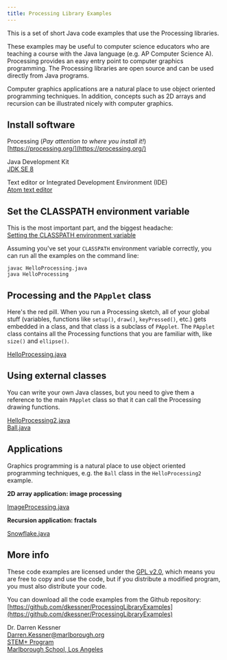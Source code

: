 ```yaml
---
title: Processing Library Examples
---
```


This is a set of short Java code examples that use the Processing libraries.

These examples may be useful to computer science educators who are teaching a
course with the Java language (e.g. AP Computer Science A).  Processing
provides an easy entry point to computer graphics programming.  The Processing
libraries are open source and can be used directly from Java programs.

Computer graphics applications are a natural place to use object oriented
programming techniques.  In addition, concepts such as 2D arrays and recursion
can be illustrated nicely with computer graphics.


## Install software

Processing (_Pay attention to where you install it!_)  
[https://processing.org/](https://processing.org/)  

Java Development Kit   
[JDK SE 8](https://www.oracle.com/technetwork/java/javaee/downloads/jdk8-downloads-2133151.html)  

Text editor or Integrated Development Environment (IDE)   
[Atom text editor](https://atom.io/)  


## Set the CLASSPATH environment variable

This is the most important part, and the biggest headache:  
[Setting the CLASSPATH environment variable](classpath)

Assuming you've set your `CLASSPATH` environment variable correctly, you can
run all the examples on the command line:
```
javac HelloProcessing.java
java HelloProcessing
```

## Processing and the `PApplet` class

Here's the red pill.  When you run a Processing sketch, all of your global
stuff (variables, functions like `setup()`, `draw()`, `keyPressed()`, etc.)
gets embedded in a class, and that class is a subclass of `PApplet`.  The
`PApplet` class contains all the Processing functions that you are familiar
with, like `size()` and `ellipse()`.

[HelloProcessing.java](HelloProcessing.java)

## Using external classes

You can write your own Java classes, but you need to give them a reference to
the main `PApplet` class so that it can call the Processing drawing functions.

[HelloProcessing2.java](HelloProcessing2.java)  
[Ball.java](Ball.java)


## Applications

Graphics programming is a natural place to use object oriented programming
techniques, e.g. the `Ball` class in the `HelloProcessing2` example.

__2D array application: image processing__

[ImageProcessing.java](ImageProcessing.java)

__Recursion application: fractals__

[Snowflake.java](Snowflake.java)


## More info

These code examples are licensed under the [GPL v2.0](license), which means you are free
to copy and use the code, but if you distribute a modified program, you must
also distribute your code.   

You can download all the code examples from the Github repository:  
[https://github.com/dkessner/ProcessingLibraryExamples](https://github.com/dkessner/ProcessingLibraryExamples)

Dr. Darren Kessner  
[Darren.Kessner@marlborough.org](mailto:Darren.Kessner@marlborough.org)  
[STEM+ Program](http://stem.marlborough.org)  
[Marlborough School, Los Angeles](http://marlborough.org)  


